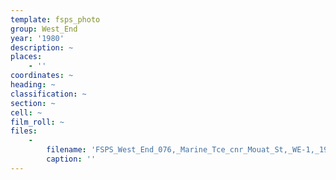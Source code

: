 ```yaml
---
template: fsps_photo
group: West_End
year: '1980'
description: ~
places:
    - ''
coordinates: ~
heading: ~
classification: ~
section: ~
cell: ~
film_roll: ~
files:
    -
        filename: 'FSPS_West_End_076,_Marine_Tce_cnr_Mouat_St,_WE-1,_1980.png'
        caption: ''
---
```


